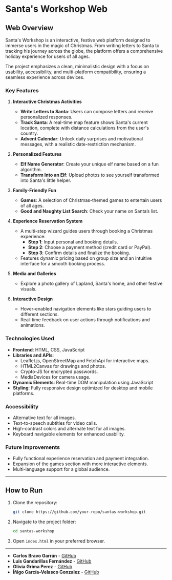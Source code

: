 # Santa's Workshop Web

## Web Overview
Santa's Workshop is an interactive, festive web platform designed to immerse users in the magic of Christmas. From writing letters to Santa to tracking his journey across the globe, the platform offers a comprehensive holiday experience for users of all ages. 

The project emphasizes a clean, minimalistic design with a focus on usability, accessibility, and multi-platform compatibility, ensuring a seamless experience across devices.


### Key Features

1. **Interactive Christmas Activities**
   - **Write Letters to Santa**: Users can compose letters and receive personalized responses.
   - **Track Santa**: A real-time map feature shows Santa's current location, complete with distance calculations from the user's country.
   - **Advent Calendar**: Unlock daily surprises and motivational messages, with a realistic date-restriction mechanism.

2. **Personalized Features**
   - **Elf Name Generator**: Create your unique elf name based on a fun algorithm.
   - **Transform Into an Elf**: Upload photos to see yourself transformed into Santa's little helper.

3. **Family-Friendly Fun**
   - **Games**: A selection of Christmas-themed games to entertain users of all ages.
   - **Good and Naughty List Search**: Check your name on Santa’s list.

4. **Experience Reservation System**
   - A multi-step wizard guides users through booking a Christmas experience:
     - **Step 1**: Input personal and booking details.
     - **Step 2**: Choose a payment method (credit card or PayPal).
     - **Step 3**: Confirm details and finalize the booking.
   - Features dynamic pricing based on group size and an intuitive interface for a smooth booking process.

5. **Media and Galleries**
   - Explore a photo gallery of Lapland, Santa's home, and other festive visuals.

6. **Interactive Design**
   - Hover-enabled navigation elements like stars guiding users to different sections.
   - Real-time feedback on user actions through notifications and animations.


### Technologies Used
- **Frontend**: HTML, CSS, JavaScript
- **Libraries and APIs**:
  - Leaflet.js, OpenStreetMap and FetchApi for interactive maps.
  - HTML2Canvas for drawings and photos.
  - Crypto-JS for encrypted passwords.
  - MediaDevices for camera usage.
- **Dynamic Elements**: Real-time DOM manipulation using JavaScript
- **Styling**: Fully responsive design optimized for desktop and mobile platforms.


### Accessibility
- Alternative text for all images.
- Text-to-speech subtitles for video calls.
- High-contrast colors and alternate text for all images.
- Keyboard navigable elements for enhanced usability.

### Future Improvements
- Fully functional experience reservation and payment integration.
- Expansion of the games section with more interactive elements.
- Multi-language support for a global audience.

---

## How to Run
1. Clone the repository:
   ```bash
   git clone https://github.com/your-repo/santas-workshop.git
   ```
2. Navigate to the project folder:
   ```bash
   cd santas-workshop
   ```
3. Open `index.html` in your preferred browser.

---

- **Carlos Bravo Garrán** - [GitHub](https://github.com/CarlosBravoGarran)
- **Luis Gandarillas Fernández** - [GitHub](https://github.com/lgandarillas)
- **Olivia Grima Perez** - [GitHub](https://github.com/100474858)
- **Íñigo García-Velasco Gonzalez** - [GitHub](https://github.com/100461095)

